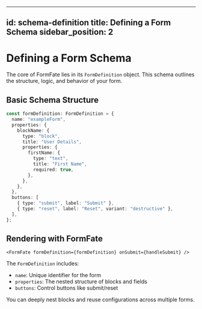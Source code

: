 ---

id: schema-definition
title: Defining a Form Schema
sidebar_position: 2
-----------------------------

# Defining a Form Schema

The core of FormFate lies in its `FormDefinition` object. This schema outlines the structure, logic, and behavior of your form.

## Basic Schema Structure

```ts
const formDefinition: FormDefinition = {
  name: "exampleForm",
  properties: {
    blockName: {
      type: "block",
      title: "User Details",
      properties: {
        firstName: {
          type: "text",
          title: "First Name",
          required: true,
        },
      },
    },
  },
  buttons: [
    { type: "submit", label: "Submit" },
    { type: "reset", label: "Reset", variant: "destructive" },
  ],
};
```

## Rendering with FormFate

```tsx
<FormFate formDefinition={formDefinition} onSubmit={handleSubmit} />
```

The `FormDefinition` includes:

* `name`: Unique identifier for the form
* `properties`: The nested structure of blocks and fields
* `buttons`: Control buttons like submit/reset

You can deeply nest blocks and reuse configurations across multiple forms.
